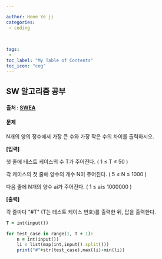 ```yaml
---

author: Hone Ye ji
categories: 
 - coding
  
 

tags: 
 - 
toc_label: "My Table of Contents"
toc_icon: "cog"
---
```

## SW 알고리즘 공부
#### 출처 : [SWEA](https://swexpertacademy.com/main/learn/course/lectureProblemViewer.do)

#### 문제
N개의 양의 정수에서 가장 큰 수와 가장 작은 수의 차이를 출력하시오.  
  
  
**[입력]**  
  
첫 줄에 테스트 케이스의 수 T가 주어진다. ( 1 ≤ T  ≤ 50 )  
  
각 케이스의 첫 줄에 양수의 개수 N이 주어진다. ( 5  ≤ N  ≤ 1000 )  
  
다음 줄에 N개의 양수 ai가 주어진다. ( 1  ≤ ai≤ 1000000 )  
  
**[출력]**  
  
각 줄마다 "#T" (T는 테스트 케이스 번호)를 출력한 뒤, 답을 출력한다.



```ruby
T = int(input())

for test_case in range(1, T + 1):
    n = int(input())
    li = list(map(int,input().split()))
    print("#"+str(test_case),max(li)-min(li))

```
<!--stackedit_data:
eyJoaXN0b3J5IjpbMTI3MTgyMjA0NF19
-->